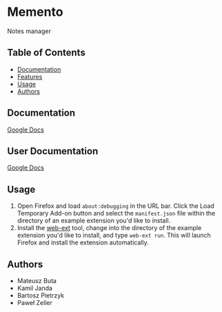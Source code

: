 # Memento
Notes manager

## Table of Contents
- [Documentation](#documentation)
- [Features](#features)
- [Usage](#usage)
- [Authors](#authors)

## Documentation
[Google Docs](https://docs.google.com/document/d/1bnOYBQ8bv_PaPWbsxxrTglHi4xXS-jNYJtvZfRWvjJg/edit?usp=sharing)

## User Documentation
[Google Docs](https://docs.google.com/document/d/184D6OA1ft1ZRZm3LwbMQywdEUtJ61AwRN-wfxrYLfrI/edit#)

## Usage
1. Open Firefox and load `about:debugging` in the URL bar. Click the Load Temporary Add-on button and select the `manifest.json` file within the directory of an example extension you'd like to install. 
2. Install the [web-ext](https://developer.mozilla.org/en-US/docs/Mozilla/Add-ons/WebExtensions/Getting_started_with_web-ext) tool, change into the directory of the example extension you'd like to install, and type `web-ext run`. This will launch Firefox and install the extension automatically.


## Authors
- Mateusz Buta
- Kamil Janda
- Bartosz Pietrzyk
- Paweł Zeller

